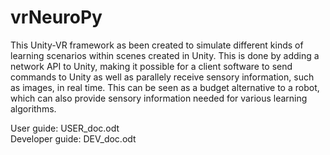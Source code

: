 # vrNeuroPy

This Unity-VR framework as been created to simulate different kinds of learning scenarios within scenes created in Unity. This is done by adding a network API to Unity, making it possible for a client software to send commands to Unity as well as parallely receive sensory information, such as images, in real time. This can be seen as a budget alternative to a robot, which can also provide sensory information needed for various learning algorithms.

User guide: USER_doc.odt  
Developer guide: DEV_doc.odt
